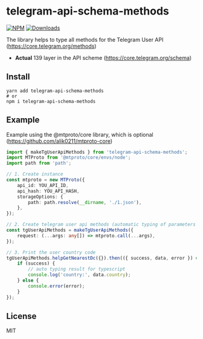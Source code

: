 # telegram-api-schema-methods

[![NPM](https://img.shields.io/npm/v/telegram-api-schema-methods.svg?style=flat-square)](https://www.npmjs.com/package/telegram-api-schema-methods)
[![Downloads](https://img.shields.io/npm/dm/telegram-api-schema-methods?style=flat-square)](https://www.npmjs.com/package/telegram-api-schema-methods)

The library helps to type all methods for the Telegram User API (https://core.telegram.org/methods)

- **Actual** 139 layer in the API scheme (https://core.telegram.org/schema)

## Install
```
yarn add telegram-api-schema-methods
# or
npm i telegram-api-schema-methods
```

## Example

Example using the @mtproto/core library, which is optional (https://github.com/alik0211/mtproto-core)

```ts
import { makeTgUserApiMethods } from 'telegram-api-schema-methods';
import MTProto from '@mtproto/core/envs/node';
import path from 'path';

// 1. Create instance
const mtproto = new MTProto({
    api_id: YOU_API_ID,
    api_hash: YOU_API_HASH,
    storageOptions: {
        path: path.resolve(__dirname, './1.json'),
    },
});

// 2. Create telegram user api methods (automatic typing of parameters and the result of methods)
const tgUserApiMethods = makeTgUserApiMethods({
    request: (...args: any[]) => mtproto.call(...args),
});

// 3. Print the user country code
tgUserApiMethods.helpGetNearestDc({}).then(({ success, data, error }) => {
    if (success) {
        // auto typing result for typescript
        console.log('country:', data.country);
    } else {
        console.error(error);
    }
});
```

## License
MIT
